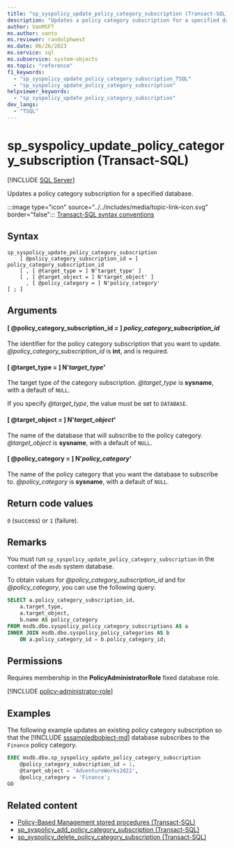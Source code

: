 ```yaml
---
title: "sp_syspolicy_update_policy_category_subscription (Transact-SQL)"
description: "Updates a policy category subscription for a specified database."
author: VanMSFT
ms.author: vanto
ms.reviewer: randolphwest
ms.date: 06/26/2023
ms.service: sql
ms.subservice: system-objects
ms.topic: "reference"
f1_keywords:
  - "sp_syspolicy_update_policy_category_subscription_TSQL"
  - "sp_syspolicy_update_policy_category_subscription"
helpviewer_keywords:
  - "sp_syspolicy_update_policy_category_subscription"
dev_langs:
  - "TSQL"
---
```

# sp_syspolicy_update_policy_category_subscription (Transact-SQL)

[!INCLUDE [SQL Server](../../includes/applies-to-version/sqlserver.md)]

Updates a policy category subscription for a specified database.

:::image type="icon" source="../../includes/media/topic-link-icon.svg" border="false"::: [Transact-SQL syntax conventions](../../t-sql/language-elements/transact-sql-syntax-conventions-transact-sql.md)

## Syntax

```syntaxsql
sp_syspolicy_update_policy_category_subscription
    [ @policy_category_subscription_id = ] policy_category_subscription_id
    [ , [ @target_type = ] N'target_type' ]
    [ , [ @target_object = ] N'target_object' ]
      , [ @policy_category = ] N'policy_category'
[ ; ]
```

## Arguments

#### [ @policy_category_subscription_id = ] *policy_category_subscription_id*

The identifier for the policy category subscription that you want to update. *@policy_category_subscription_id* is **int**, and is required.

#### [ @target_type = ] N'*target_type*'

The target type of the category subscription. *@target_type* is **sysname**, with a default of `NULL`.

If you specify *@target_type*, the value must be set to `DATABASE`.

#### [ @target_object = ] N'*target_object*'

The name of the database that will subscribe to the policy category. *@target_object* is **sysname**, with a default of `NULL`.

#### [ @policy_category = ] N'*policy_category*'

The name of the policy category that you want the database to subscribe to. *@policy_category* is **sysname**, with a default of `NULL`.

## Return code values

`0` (success) or `1` (failure).

## Remarks

You must run `sp_syspolicy_update_policy_category_subscription` in the context of the `msdb` system database.

To obtain values for *@policy_category_subscription_id* and for *@policy_category*, you can use the following query:

```sql
SELECT a.policy_category_subscription_id,
    a.target_type,
    a.target_object,
    b.name AS policy_category
FROM msdb.dbo.syspolicy_policy_category_subscriptions AS a
INNER JOIN msdb.dbo.syspolicy_policy_categories AS b
    ON a.policy_category_id = b.policy_category_id;
```

## Permissions

Requires membership in the **PolicyAdministratorRole** fixed database role.

[!INCLUDE [policy-administrator-role](includes/policy-administrator-role.md)]

## Examples

The following example updates an existing policy category subscription so that the [!INCLUDE [sssampledbobject-md](../../includes/sssampledbobject-md.md)] database subscribes to the `Finance` policy category.

```sql
EXEC msdb.dbo.sp_syspolicy_update_policy_category_subscription
    @policy_category_subscription_id = 1,
    @target_object = 'AdventureWorks2022',
    @policy_category = 'Finance';
GO
```

## Related content

- [Policy-Based Management stored procedures (Transact-SQL)](policy-based-management-stored-procedures-transact-sql.md)
- [sp_syspolicy_add_policy_category_subscription (Transact-SQL)](sp-syspolicy-add-policy-category-subscription-transact-sql.md)
- [sp_syspolicy_delete_policy_category_subscription (Transact-SQL)](sp-syspolicy-delete-policy-category-subscription-transact-sql.md)
